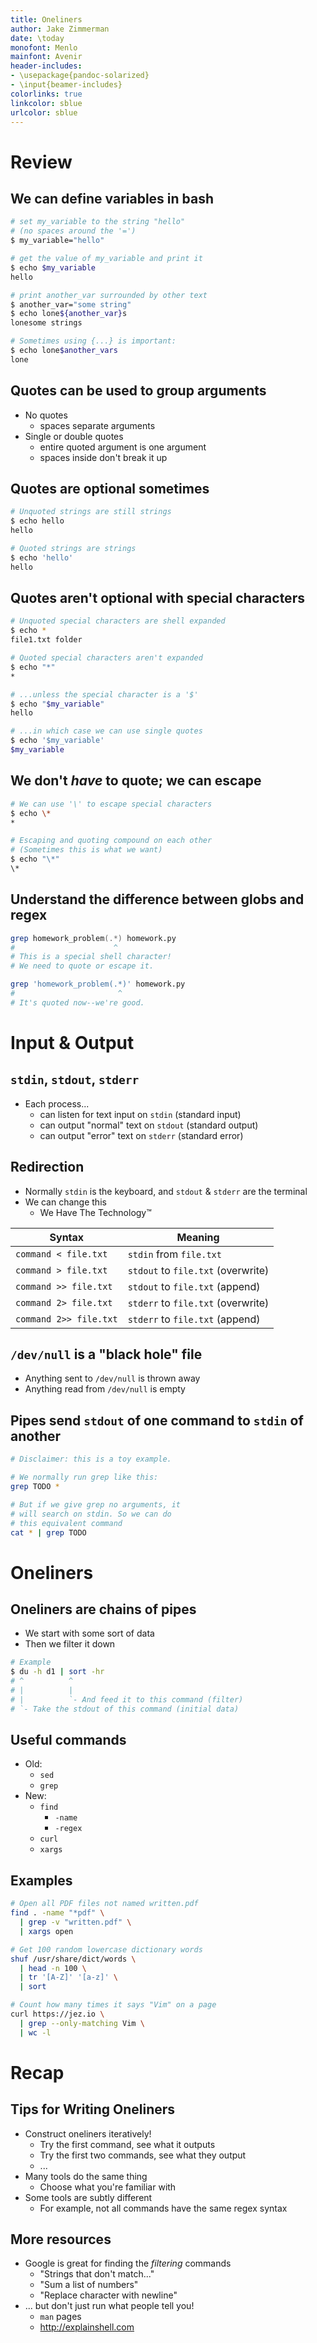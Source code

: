 ```yaml
---
title: Oneliners
author: Jake Zimmerman
date: \today
monofont: Menlo
mainfont: Avenir
header-includes:
- \usepackage{pandoc-solarized}
- \input{beamer-includes}
colorlinks: true
linkcolor: sblue
urlcolor: sblue
---
```


# Review

## We can define variables in bash

```zsh
# set my_variable to the string "hello"
# (no spaces around the '=')
$ my_variable="hello"

# get the value of my_variable and print it
$ echo $my_variable
hello

# print another_var surrounded by other text
$ another_var="some string"
$ echo lone${another_var}s
lonesome strings

# Sometimes using {...} is important:
$ echo lone$another_vars
lone
```

## Quotes can be used to group arguments

- No quotes
    - spaces separate arguments
- Single or double quotes
    - entire quoted argument is one argument
    - spaces inside don't break it up

## Quotes are optional sometimes

```zsh
# Unquoted strings are still strings
$ echo hello
hello

# Quoted strings are strings
$ echo 'hello'
hello
```

## Quotes aren't optional with special characters

```zsh
# Unquoted special characters are shell expanded
$ echo *
file1.txt folder

# Quoted special characters aren't expanded
$ echo "*"
*

# ...unless the special character is a '$'
$ echo "$my_variable"
hello

# ...in which case we can use single quotes
$ echo '$my_variable'
$my_variable
```

## We don't *have* to quote; we can escape

```zsh
# We can use '\' to escape special characters
$ echo \*
*

# Escaping and quoting compound on each other
# (Sometimes this is what we want)
$ echo "\*"
\*
```

## Understand the difference between globs and regex

```zsh
grep homework_problem(.*) homework.py
#                      ^
# This is a special shell character!
# We need to quote or escape it.

grep 'homework_problem(.*)' homework.py
#                       ^
# It's quoted now--we're good.
```

# Input & Output

## `stdin`, `stdout`, `stderr`

- Each process...
    - can listen for text input on `stdin` (standard input)
    - can output "normal" text on `stdout` (standard output)
    - can output "error" text on `stderr` (standard error)

## Redirection

- Normally `stdin` is the keyboard, and `stdout` & `stderr` are the terminal
- We can change this
    - We Have The Technology™

| Syntax                 | Meaning                                                                |
| ------                 | -------                                                                |
| `command < file.txt`   | `stdin` from `file.txt` |
| `command > file.txt`   | `stdout` to `file.txt` (overwrite) |
| `command >> file.txt`  | `stdout` to `file.txt` (append) |
| `command 2> file.txt`  | `stderr` to `file.txt` (overwrite) |
| `command 2>> file.txt` | `stderr` to `file.txt` (append) |

## `/dev/null` is a "black hole" file

- Anything sent to `/dev/null` is thrown away
- Anything read from `/dev/null` is empty

## Pipes send `stdout` of one command to `stdin` of another

```zsh
# Disclaimer: this is a toy example.

# We normally run grep like this:
grep TODO *

# But if we give grep no arguments, it
# will search on stdin. So we can do
# this equivalent command
cat * | grep TODO
```

# Oneliners

## Oneliners are chains of pipes

- We start with some sort of data
- Then we filter it down

```zsh
# Example
$ du -h d1 | sort -hr
# ^          ^
# |          |
# |          `- And feed it to this command (filter)
# `- Take the stdout of this command (initial data)
```

## Useful commands

- Old:
    - `sed`
    - `grep`
- New:
    - `find`
        - `-name`
        - `-regex`
    - `curl`
    - `xargs`

## Examples

```zsh
# Open all PDF files not named written.pdf
find . -name "*pdf" \
  | grep -v "written.pdf" \
  | xargs open

# Get 100 random lowercase dictionary words
shuf /usr/share/dict/words \
  | head -n 100 \
  | tr '[A-Z]' '[a-z]' \
  | sort

# Count how many times it says "Vim" on a page
curl https://jez.io \
  | grep --only-matching Vim \
  | wc -l
```

# Recap

## Tips for Writing Oneliners

- Construct oneliners iteratively!
    - Try the first command, see what it outputs
    - Try the first two commands, see what they output
    - ...
- Many tools do the same thing
    - Choose what you're familiar with
- Some tools are subtly different
    - For example, not all commands have the same regex syntax

## More resources

- Google is great for finding the *filtering* commands
    - "Strings that don't match..."
    - "Sum a list of numbers"
    - "Replace character with newline"
- ... but don't just run what people tell you!
    - `man` pages
    - <http://explainshell.com>

